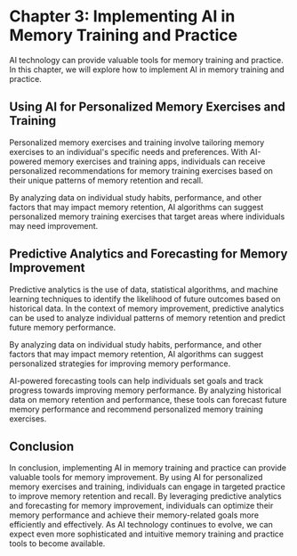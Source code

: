 Chapter 3: Implementing AI in Memory Training and Practice
==========================================================

AI technology can provide valuable tools for memory training and practice. In this chapter, we will explore how to implement AI in memory training and practice.

Using AI for Personalized Memory Exercises and Training
-------------------------------------------------------

Personalized memory exercises and training involve tailoring memory exercises to an individual's specific needs and preferences. With AI-powered memory exercises and training apps, individuals can receive personalized recommendations for memory training exercises based on their unique patterns of memory retention and recall.

By analyzing data on individual study habits, performance, and other factors that may impact memory retention, AI algorithms can suggest personalized memory training exercises that target areas where individuals may need improvement.

Predictive Analytics and Forecasting for Memory Improvement
-----------------------------------------------------------

Predictive analytics is the use of data, statistical algorithms, and machine learning techniques to identify the likelihood of future outcomes based on historical data. In the context of memory improvement, predictive analytics can be used to analyze individual patterns of memory retention and predict future memory performance.

By analyzing data on individual study habits, performance, and other factors that may impact memory retention, AI algorithms can suggest personalized strategies for improving memory performance.

AI-powered forecasting tools can help individuals set goals and track progress towards improving memory performance. By analyzing historical data on memory retention and performance, these tools can forecast future memory performance and recommend personalized memory training exercises.

Conclusion
----------

In conclusion, implementing AI in memory training and practice can provide valuable tools for memory improvement. By using AI for personalized memory exercises and training, individuals can engage in targeted practice to improve memory retention and recall. By leveraging predictive analytics and forecasting for memory improvement, individuals can optimize their memory performance and achieve their memory-related goals more efficiently and effectively. As AI technology continues to evolve, we can expect even more sophisticated and intuitive memory training and practice tools to become available.
